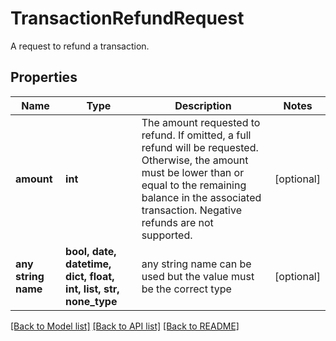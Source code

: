 # TransactionRefundRequest

A request to refund a transaction.

## Properties
Name | Type | Description | Notes
------------ | ------------- | ------------- | -------------
**amount** | **int** | The amount requested to refund.  If omitted, a full refund will be requested. Otherwise, the amount must be lower than or equal to the remaining balance in the associated transaction. Negative refunds are not supported. | [optional] 
**any string name** | **bool, date, datetime, dict, float, int, list, str, none_type** | any string name can be used but the value must be the correct type | [optional]

[[Back to Model list]](../README.md#documentation-for-models) [[Back to API list]](../README.md#documentation-for-api-endpoints) [[Back to README]](../README.md)


